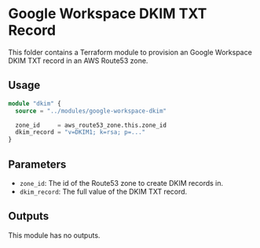 # Google Workspace DKIM TXT Record

This folder contains a Terraform module to provision an Google Workspace DKIM
TXT record in an AWS Route53 zone.

## Usage

```terraform
module "dkim" {
  source = "../modules/google-workspace-dkim"

  zone_id     = aws_route53_zone.this.zone_id
  dkim_record = "v=DKIM1; k=rsa; p=..."
}
```

## Parameters

- `zone_id`: The id of the Route53 zone to create DKIM records in.
- `dkim_record`: The full value of the DKIM TXT record.

## Outputs

This module has no outputs.
